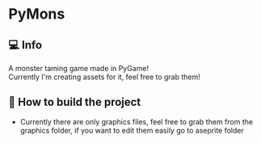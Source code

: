 # PyMons
## :computer: Info
A monster taming game made in PyGame!<br>
Currently I'm creating assets for it, feel free to grab them!

## :hammer: How to build the project
- Currently there are only graphics files, feel free to grab them from the graphics folder, if you want to edit them easily go to aseprite folder
